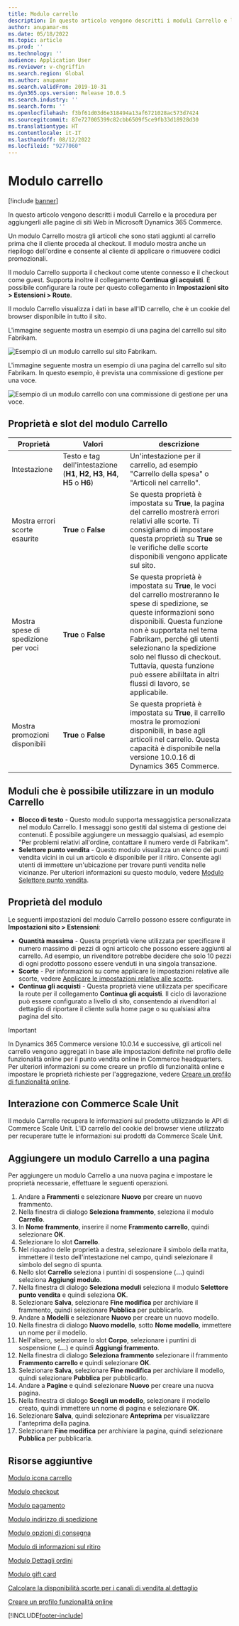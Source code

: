 ```yaml
---
title: Modulo carrello
description: In questo articolo vengono descritti i moduli Carrello e la procedura per aggiungerli alle pagine di siti Web in Microsoft Dynamics 365 Commerce.
author: anupamar-ms
ms.date: 05/18/2022
ms.topic: article
ms.prod: ''
ms.technology: ''
audience: Application User
ms.reviewer: v-chgriffin
ms.search.region: Global
ms.author: anupamar
ms.search.validFrom: 2019-10-31
ms.dyn365.ops.version: Release 10.0.5
ms.search.industry: ''
ms.search.form: ''
ms.openlocfilehash: f3bf61d03d6e318494a13af6721028ac573d7424
ms.sourcegitcommit: 87e727005399c82cbb6509f5ce9fb33d18928d30
ms.translationtype: HT
ms.contentlocale: it-IT
ms.lasthandoff: 08/12/2022
ms.locfileid: "9277060"
---
```

# <a name="cart-module"></a>Modulo carrello

[!include [banner](includes/banner.md)]

In questo articolo vengono descritti i moduli Carrello e la procedura per aggiungerli alle pagine di siti Web in Microsoft Dynamics 365 Commerce.

Un modulo Carrello mostra gli articoli che sono stati aggiunti al carrello prima che il cliente proceda al checkout. Il modulo mostra anche un riepilogo dell'ordine e consente al cliente di applicare o rimuovere codici promozionali.

Il modulo Carrello supporta il checkout come utente connesso e il checkout come guest. Supporta inoltre il collegamento **Continua gli acquisti**. È possibile configurare la route per questo collegamento in **Impostazioni sito \> Estensioni \> Route**.

Il modulo Carrello visualizza i dati in base all'ID carrello, che è un cookie del browser disponibile in tutto il sito. 

L'immagine seguente mostra un esempio di una pagina del carrello sul sito Fabrikam.

![Esempio di un modulo carrello sul sito Fabrikam.](./media/cart2.PNG)

L'immagine seguente mostra un esempio di una pagina del carrello sul sito Fabrikam. In questo esempio, è prevista una commissione di gestione per una voce.

![Esempio di un modulo carrello con una commissione di gestione per una voce.](./media/ecommerce-handling-fee.png)

## <a name="cart-module-properties-and-slots"></a>Proprietà e slot del modulo Carrello

| Proprietà | Valori | descrizione |
|----------------|--------|-------------|
| Intestazione | Testo e tag dell'intestazione (**H1**, **H2**, **H3**, **H4**, **H5** o **H6**) | Un'intestazione per il carrello, ad esempio "Carrello della spesa" o "Articoli nel carrello". |
| Mostra errori scorte esaurite | **True** o **False** | Se questa proprietà è impostata su **True**, la pagina del carrello mostrerà errori relativi alle scorte. Ti consigliamo di impostare questa proprietà su **True** se le verifiche delle scorte disponibili vengono applicate sul sito. |
| Mostra spese di spedizione per voci | **True** o **False** | Se questa proprietà è impostata su **True**, le voci del carrello mostreranno le spese di spedizione, se queste informazioni sono disponibili. Questa funzione non è supportata nel tema Fabrikam, perché gli utenti selezionano la spedizione solo nel flusso di checkout. Tuttavia, questa funzione può essere abililtata in altri flussi di lavoro, se applicabile. |
| Mostra promozioni disponibili| **True** o **False** | Se questa proprietà è impostata su **True**, il carrello mostra le promozioni disponibili, in base agli articoli nel carrello. Questa capacità è disponibile nella versione 10.0.16 di Dynamics 365 Commerce. |

## <a name="modules-that-can-be-used-in-a-cart-module"></a>Moduli che è possibile utilizzare in un modulo Carrello

- **Blocco di testo** - Questo modulo supporta messaggistica personalizzata nel modulo Carrello. I messaggi sono gestiti dal sistema di gestione dei contenuti. È possibile aggiungere un messaggio qualsiasi, ad esempio "Per problemi relativi all'ordine, contattare il numero verde di Fabrikam".
- **Selettore punto vendita** - Questo modulo visualizza un elenco dei punti vendita vicini in cui un articolo è disponibile per il ritiro. Consente agli utenti di immettere un'ubicazione per trovare punti vendita nelle vicinanze. Per ulteriori informazioni su questo modulo, vedere [Modulo Selettore punto vendita](store-selector.md).

## <a name="module-properties"></a>Proprietà del modulo

Le seguenti impostazioni del modulo Carrello possono essere configurate in **Impostazioni sito \> Estensioni**:

- **Quantità massima** - Questa proprietà viene utilizzata per specificare il numero massimo di pezzi di ogni articolo che possono essere aggiunti al carrello. Ad esempio, un rivenditore potrebbe decidere che solo 10 pezzi di ogni prodotto possono essere venduti in una singola transazione.
- **Scorte** - Per informazioni su come applicare le impostazioni relative alle scorte, vedere [Applicare le impostazioni relative alle scorte](inventory-settings.md).
- **Continua gli acquisti** - Questa proprietà viene utilizzata per specificare la route per il collegamento **Continua gli acquisti**. Il ciclo di lavorazione può essere configurato a livello di sito, consentendo ai rivenditori al dettaglio di riportare il cliente sulla home page o su qualsiasi altra pagina del sito.

> [!IMPORTANT]
> In Dynamics 365 Commerce versione 10.0.14 e successive, gli articoli nel carrello vengono aggregati in base alle impostazioni definite nel profilo delle funzionalità online per il punto vendita online in Commerce headquarters. Per ulteriori informazioni su come creare un profilo di funzionalità online e impostare le proprietà richieste per l'aggregazione, vedere [Creare un profilo di funzionalità online](online-functionality-profile.md).

## <a name="commerce-scale-unit-interaction"></a>Interazione con Commerce Scale Unit

Il modulo Carrello recupera le informazioni sul prodotto utilizzando le API di Commerce Scale Unit. L'ID carrello del cookie del browser viene utilizzato per recuperare tutte le informazioni sui prodotti da Commerce Scale Unit.

## <a name="add-a-cart-module-to-a-page"></a>Aggiungere un modulo Carrello a una pagina

Per aggiungere un modulo Carrello a una nuova pagina e impostare le proprietà necessarie, effettuare le seguenti operazioni.

1. Andare a **Frammenti** e selezionare **Nuovo** per creare un nuovo frammento.
1. Nella finestra di dialogo **Seleziona frammento**, seleziona il modulo **Carrello**.
1. In **Nome frammento**, inserire il nome **Frammento carrello**, quindi selezionare **OK**.
1. Selezionare lo slot **Carrello**.
1. Nel riquadro delle proprietà a destra, selezionare il simbolo della matita, immettere il testo dell'intestazione nel campo, quindi selezionare il simbolo del segno di spunta.
1. Nello slot **Carrello** seleziona i puntini di sospensione (**...**) quindi seleziona **Aggiungi modulo**.
1. Nella finestra di dialogo **Seleziona moduli** seleziona il modulo **Selettore punto vendita** e quindi seleziona **OK**.
1. Selezionare **Salva**, selezionare **Fine modifica** per archiviare il frammento, quindi selezionare **Pubblica** per pubblicarlo.
1. Andare a **Modelli** e selezionare **Nuovo** per creare un nuovo modello.
1. Nella finestra di dialogo **Nuovo modello**, sotto **Nome modello**, immettere un nome per il modello.
1. Nell'albero, selezionare lo slot **Corpo**, selezionare i puntini di sospensione (**...**) e quindi **Aggiungi frammento**.
1. Nella finestra di dialogo **Seleziona frammento** selezionare il frammento **Frammento carrello** e quindi selezionare **OK**.
1. Selezionare **Salva**, selezionare **Fine modifica** per archiviare il modello, quindi selezionare **Pubblica** per pubblicarlo.
1. Andare a **Pagine** e quindi selezionare **Nuovo** per creare una nuova pagina.
1. Nella finestra di dialogo **Scegli un modello**, selezionare il modello creato, quindi immettere un nome di pagina e selezionare **OK**.
1. Selezionare **Salva**, quindi selezionare **Anteprima** per visualizzare l'anteprima della pagina.
1. Selezionare **Fine modifica** per archiviare la pagina, quindi selezionare **Pubblica** per pubblicarla.

## <a name="additional-resources"></a>Risorse aggiuntive

[Modulo icona carrello](cart-icon-module.md)

[Modulo checkout](add-checkout-module.md)

[Modulo pagamento](payment-module.md)

[Modulo indirizzo di spedizione](ship-address-module.md)

[Modulo opzioni di consegna](delivery-options-module.md)

[Modulo di informazioni sul ritiro](pickup-info-module.md)

[Modulo Dettagli ordini](order-confirmation-module.md)

[Modulo gift card](add-giftcard.md)

[Calcolare la disponibilità scorte per i canali di vendita al dettaglio](calculated-inventory-retail-channels.md)

[Creare un profilo funzionalità online](online-functionality-profile.md)


[!INCLUDE[footer-include](../includes/footer-banner.md)]
